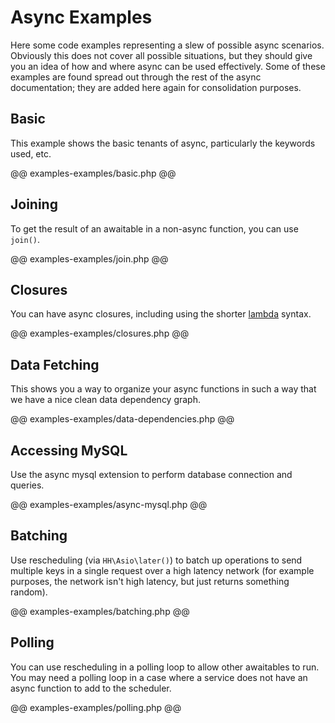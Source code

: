 # Async Examples

Here some code examples representing a slew of possible async scenarios. Obviously this does not cover all possible situations, but they should give you an idea of how and where async can be used effectively. Some of these examples are found spread out through the rest of the async documentation; they are added here again for consolidation purposes.

## Basic

This example shows the basic tenants of async, particularly the keywords used, etc.

@@ examples-examples/basic.php @@

## Joining

To get the result of an awaitable in a non-async function, you can use `join()`.

@@ examples-examples/join.php @@

## Closures

You can have async closures, including using the shorter [lambda](../lambda/intro.md) syntax.

@@ examples-examples/closures.php @@

## Data Fetching

This shows you a way to organize your async functions in such a way that we have a nice clean data dependency graph.

@@ examples-examples/data-dependencies.php @@

## Accessing MySQL

Use the async mysql extension to perform database connection and queries.

@@ examples-examples/async-mysql.php @@

## Batching

Use rescheduling (via `HH\Asio\later()`) to batch up operations to send multiple keys in a single request over a high latency network (for example purposes, the network isn't high latency, but just returns something random).

@@ examples-examples/batching.php @@

## Polling

You can use rescheduling in a polling loop to allow other awaitables to run. You may need a polling loop in a case where a service does not have an async function to add to the scheduler.

@@ examples-examples/polling.php @@
